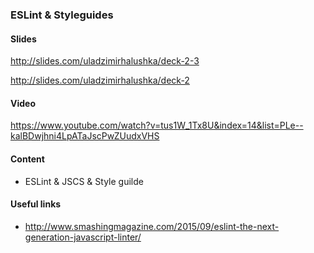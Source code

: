 
### ESLint & Styleguides

#### Slides 

http://slides.com/uladzimirhalushka/deck-2-3

http://slides.com/uladzimirhalushka/deck-2

#### Video

https://www.youtube.com/watch?v=tus1W_1Tx8U&index=14&list=PLe--kalBDwjhni4LpATaJscPwZUudxVHS

#### Content

- ESLint & JSCS & Style guilde

#### Useful links
- http://www.smashingmagazine.com/2015/09/eslint-the-next-generation-javascript-linter/
